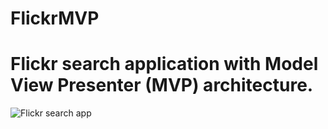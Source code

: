 # FlickrMVP
# Flickr search application with Model View Presenter (MVP) architecture. 
![Flickr search app](https://user-images.githubusercontent.com/25903137/117722413-506cd600-b1e1-11eb-81fa-e4e8ef0439a4.gif)
